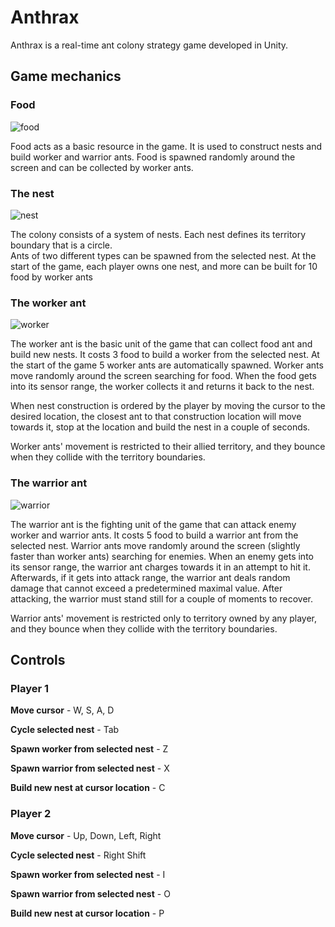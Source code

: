# Anthrax
  
Anthrax is a real-time ant colony strategy game developed in Unity.
  
## Game mechanics
  
### Food

![food](https://i.imgur.com/9RwcnpS.png)

Food acts as a basic resource in the game. It is used to construct nests and build worker and warrior ants.
Food is spawned randomly around the screen and can be collected by worker ants.

### The nest

![nest](https://i.imgur.com/1KMsHNl.png)

The colony consists of a system of nests. Each nest defines its territory boundary that is a circle.   
Ants of two different types can be spawned from the selected nest.
At the start of the game, each player owns one nest, and more can be built for 10 food by worker ants

### The worker ant

![worker](https://i.imgur.com/6Vwb5OC.gif)

The worker ant is the basic unit of the game that can collect food ant and build new nests.
It costs 3 food to build a worker from the selected nest.
At the start of the game 5 worker ants are automatically spawned.
Worker ants move randomly around the screen searching for food.
When the food gets into its sensor range, the worker collects it and returns it back to the nest.

When nest construction is ordered by the player by moving the cursor to the desired location,
the closest ant to that construction location will move towards it, stop at the location and
build the nest in a couple of seconds.

Worker ants' movement is restricted to their allied territory, and they bounce when they collide
with the territory boundaries.

### The warrior ant

![warrior](https://i.imgur.com/Q04D63g.gif)

The warrior ant is the fighting unit of the game that can attack enemy worker and warrior ants.
It costs 5 food to build a warrior ant from the selected nest.
Warrior ants move randomly around the screen (slightly faster than worker ants) searching for enemies.
When an enemy gets into its sensor range, the warrior ant charges towards it in an attempt to hit it.
Afterwards, if it gets into attack range, the warrior ant deals random damage that cannot exceed a 
predetermined maximal value.
After attacking, the warrior must stand still for a couple of moments to recover.

Warrior ants' movement is restricted only to territory owned by any player, and they bounce when they collide
with the territory boundaries.

## Controls

### Player 1

**Move cursor** - W, S, A, D

**Cycle selected nest** - Tab

**Spawn worker from selected nest** - Z

**Spawn warrior from selected nest** - X

**Build new nest at cursor location** - C

### Player 2

**Move cursor** - Up, Down, Left, Right

**Cycle selected nest** - Right Shift

**Spawn worker from selected nest** - I

**Spawn warrior from selected nest** - O

**Build new nest at cursor location** - P
